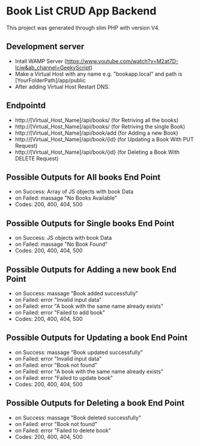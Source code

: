 # Book List CRUD App Backend

This project was generated through slim PHP with version V4.

## Development server

- Intall WAMP Server (https://www.youtube.com/watch?v=M2at7D-lciw&ab_channel=GeekyScript)
- Make a Virtual Host with any name e.g. "bookapp.local" and path is [YourFolderPath]/app/public
- After adding Virtual Host Restart DNS.

## Endpointd

- http://[Virtual_Host_Name]/api/books/ (for Retriving all the books)
- http://[Virtual_Host_Name]/api/books/ (for Retriving the single Book)
- http://[Virtual_Host_Name]/api/book/add (for Adding a new Book)
- http://[Virtual_Host_Name]/api/book/{id} (for Updating a Book With PUT Request)
- http://[Virtual_Host_Name]/api/book/{id} (for Deleting a Book With DELETE Request)

## Possible Outputs for All books End Point

- on Success: Array of JS objects with book Data
- on Failed: massage "No Books Available"
- Codes: 200, 400, 404, 500

## Possible Outputs for Single books End Point

- on Success: JS objects with book Data
- on Failed: massage "No Book Found"
- Codes: 200, 400, 404, 500

## Possible Outputs for Adding a new book End Point

- on Success: massage "Book added successfully"
- on Failed: error "Invalid input data"
- on Failed: error "A book with the same name already exists"
- on Failed: error "Failed to add book"
- Codes: 200, 400, 404, 500

## Possible Outputs for Updating a book End Point

- on Success: massage "Book updated successfully"
- on Failed: error "Invalid input data"
- on Failed: error "Book not found"
- on Failed: error "A book with the same name already exists"
- on Failed: error "Failed to update book"
- Codes: 200, 400, 404, 500

## Possible Outputs for Deleting a book End Point

- on Success: massage "Book deleted successfully"
- on Failed: error "Book not found"
- on Failed: error "Failed to delete book"
- Codes: 200, 400, 404, 500
